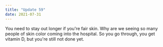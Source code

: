 ```yaml
---
title: "Update 59"
date: 2021-07-31
---
```




You need to stay out longer if you're fair skin.
Why are we seeing so many people of skin color coming into the hospital.
So you go through, you get vitamin D, but you're still not done yet.
